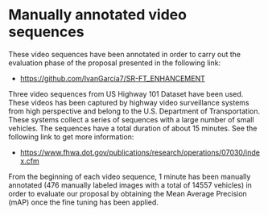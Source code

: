 # Manually annotated video sequences

These video sequences have been annotated in order to carry out the evaluation phase of the proposal presented in the following link:

* https://github.com/IvanGarcia7/SR-FT_ENHANCEMENT

Three video sequences from US Highway 101 Dataset have been used. These videos has been captured by highway video surveillance systems from high perspective and belong to the U.S. Department of Transportation. These systems collect a series of sequences with a large number of small vehicles. 
The sequences have a total duration of about 15 minutes. See the following link to get more information:

* https://www.fhwa.dot.gov/publications/research/operations/07030/index.cfm 

From the beginning of each video sequence, 1 minute has been manually annotated (476 manually labeled images with a total of 14557 vehicles) in order to evaluate our proposal by obtaining the Mean Average Precision (mAP) once the fine tuning has been applied. 
